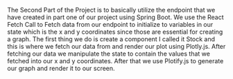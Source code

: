 The Second Part of the Project is to basically utilize the endpoint that we have created in part one of our project using Spring Boot. We use the React Fetch Call to Fetch data from our endpoint to initialize to variables in our state which is the x and y coordinates since those are essential for creating a graph. The first thing we do is create a component I called it Stock and this is where we fetch our data from and render our plot using Plotly.js. After fetching our data we manipulate the state to contain the values that we fetched into our x and y coordinates. After that we use Plotify.js to generate our graph and render it to our screen. 
